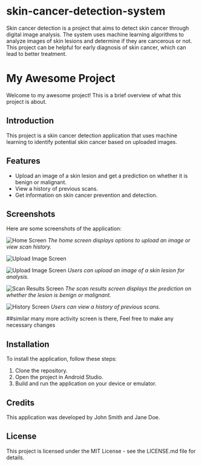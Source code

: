 # skin-cancer-detection-system
Skin cancer detection is a project that aims to detect skin cancer through digital image analysis. The system uses machine learning algorithms to analyze images of skin lesions and determine if they are cancerous or not. This project can be helpful for early diagnosis of skin cancer, which can lead to better treatment.
# My Awesome Project

Welcome to my awesome project! This is a brief overview of what this project is about.

## Introduction

This project is a skin cancer detection application that uses machine learning to identify potential skin cancer based on uploaded images.

## Features

- Upload an image of a skin lesion and get a prediction on whether it is benign or malignant.
- View a history of previous scans.
- Get information on skin cancer prevention and detection.

## Screenshots

Here are some screenshots of the application:

![Home Screen](/snap3.jpeg)
*The home screen displays options to upload an image or view scan history.*

![Upload Image Screen](/snap1.jpeg)

![Upload Image Screen](/snap4.jpeg)
*Users can upload an image of a skin lesion for analysis.*

![Scan Results Screen](/snap2.jpeg)
*The scan results screen displays the prediction on whether the lesion is benign or malignant.*

![History Screen](/snap1.jpeg)
*Users can view a history of previous scans.*

##similar many more activity screen is there, Feel free to make any necessary changes

## Installation

To install the application, follow these steps:

1. Clone the repository.
2. Open the project in Android Studio.
3. Build and run the application on your device or emulator.

## Credits

This application was developed by John Smith and Jane Doe.

## License

This project is licensed under the MIT License - see the LICENSE.md file for details.
